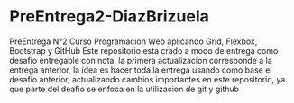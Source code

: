 # PreEntrega2-DiazBrizuela
PreEntrega N°2 Curso Programacion Web aplicando Grid, Flexbox, Bootstrap y GitHub
Este repositorio esta crado a modo de entrega como desafio entregable con nota, la primera actualizacion corresponde a la entrega anterior,
la idea es hacer toda la entrega usando como base el desafio anterior, actualizando cambios importantes en este repositorio, ya que parte del deafio se enfoca
en la utilizacion de git y github

